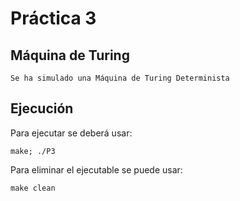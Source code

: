 # Práctica 3
## Máquina de Turing
```
Se ha simulado una Máquina de Turing Determinista
```

## Ejecución
Para ejecutar se deberá usar:
```
make; ./P3
```
Para eliminar el ejecutable se puede usar:
```
make clean
```